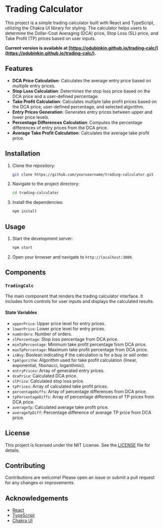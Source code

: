 # Trading Calculator

This project is a simple trading calculator built with React and TypeScript, utilizing the Chakra UI library for styling. The calculator helps users to determine the Dollar-Cost Averaging (DCA) price, Stop Loss (SL) price, and Take Profit (TP) prices based on user inputs.

**Current version is available at [https://odubinkin.github.io/trading-calc/](https://odubinkin.github.io/trading-calc/).**

## Features

- **DCA Price Calculation**: Calculates the average entry price based on multiple entry prices.
- **Stop Loss Calculation**: Determines the stop loss price based on the DCA price and a user-defined percentage.
- **Take Profit Calculation**: Calculates multiple take profit prices based on the DCA price, user-defined percentage, and selected algorithm.
- **Entry Prices Generation**: Generates entry prices between upper and lower price levels.
- **Percentage Differences Calculation**: Computes the percentage differences of entry prices from the DCA price.
- **Average Take Profit Calculation**: Calculates the average take profit price.

## Installation

1. Clone the repository:
    ```sh
    git clone https://github.com/yourusername/trading-calculator.git
    ```
2. Navigate to the project directory:
    ```sh
    cd trading-calculator
    ```
3. Install the dependencies:
    ```sh
    npm install
    ```

## Usage

1. Start the development server:
    ```sh
    npm start
    ```
2. Open your browser and navigate to `http://localhost:3000`.

## Components

### `TradingCalc`

The main component that renders the trading calculator interface. It includes form controls for user inputs and displays the calculated results.

#### State Variables

- `upperPrice`: Upper price level for entry prices.
- `lowerPrice`: Lower price level for entry prices.
- `numOrders`: Number of orders.
- `slPercentage`: Stop loss percentage from DCA price.
- `minTpPercentage`: Minimum take profit percentage from DCA price.
- `maxTpPercentage`: Maximum take profit percentage from DCA price.
- `isBuy`: Boolean indicating if the calculation is for a buy or sell order.
- `tpAlgorithm`: Algorithm used for take profit calculation (linear, exponential, fibonacci, logarithmic).
- `entryPrices`: Array of generated entry prices.
- `dcaPrice`: Calculated DCA price.
- `slPrice`: Calculated stop loss price.
- `tpPrices`: Array of calculated take profit prices.
- `percentageDiffs`: Array of percentage differences from DCA price.
- `tpPercentageDiffs`: Array of percentage differences of TP prices from DCA price.
- `averageTp`: Calculated average take profit price.
- `averageTpDiff`: Percentage difference of average TP price from DCA price.

## License

This project is licensed under the MIT License. See the [LICENSE](LICENSE) file for details.

## Contributing

Contributions are welcome! Please open an issue or submit a pull request for any changes or improvements.

## Acknowledgements

- [React](https://reactjs.org/)
- [TypeScript](https://www.typescriptlang.org/)
- [Chakra UI](https://chakra-ui.com/)